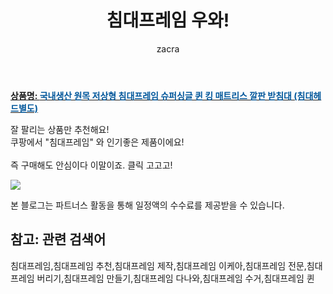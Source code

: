 ﻿---
layout: post
title:  "침대프레임 우와!"
author: zacra
categories: [ 아이템 ]
tags: [침대프레임,침대프레임 추천,침대프레임 제작,침대프레임 이케아,침대프레임 전문,침대프레임 버리기,침대프레임 만들기,침대프레임 다나와,침대프레임 수거,침대프레임 퀸]
image: https://static.coupangcdn.com/image/vendor_inventory/a951/3a5a9f604d93f8e4055b8170cacf40d9827c78ead65634eede523b65641d.jpg 
description: "쿠팡에서 침대프레임 관련 상품으로 가장 잘팔리는 제품 중 하나라는 사실!!."
rating: 4.5
---

<a href="https://link.coupang.com/re/AFFSDP?lptag=AF8407795&pageKey=4760853740&itemId=6065770317&vendorItemId=73362566021&traceid=V0-153-7ac499f3566178e7"><b>상품명: <font color='#01579B'>국내생산 원목 저상형 침대프레임 슈퍼싱글 퀸 킹 매트리스 깔판 받침대 (침대헤드별도)</font></b></a>

잘 팔리는 상품만 추천해요!<br/>
쿠팡에서 "침대프레임" 와 인기좋은 제품이에요!<br/><br/>
즉 구매해도 안심이다 이말이죠. 클릭 고고고! <br/>



<a href="https://link.coupang.com/re/AFFSDP?lptag=AF8407795&pageKey=4760853740&itemId=6065770317&vendorItemId=73362566021&traceid=V0-153-7ac499f3566178e7"><img src="https://thumbnail8.coupangcdn.com/thumbnails/remote/q89/image/vendor_inventory/981f/f75e4b2e9955839c8b45ba8834a90dd9467c4432d08c40b8065088351ec0.jpg"></a> 

본 블로그는 파트너스 활동을 통해 일정액의 수수료를 제공받을 수 있습니다.

## 참고: 관련 검색어    
침대프레임,침대프레임 추천,침대프레임 제작,침대프레임 이케아,침대프레임 전문,침대프레임 버리기,침대프레임 만들기,침대프레임 다나와,침대프레임 수거,침대프레임 퀸